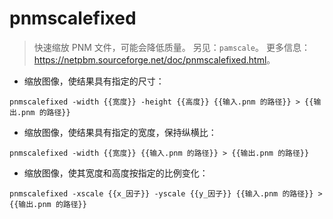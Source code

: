 # pnmscalefixed

> 快速缩放 PNM 文件，可能会降低质量。
> 另见：`pamscale`。
> 更多信息：<https://netpbm.sourceforge.net/doc/pnmscalefixed.html>。

- 缩放图像，使结果具有指定的尺寸：

`pnmscalefixed -width {{宽度}} -height {{高度}} {{输入.pnm 的路径}} > {{输出.pnm 的路径}}`

- 缩放图像，使结果具有指定的宽度，保持纵横比：

`pnmscalefixed -width {{宽度}} {{输入.pnm 的路径}} > {{输出.pnm 的路径}}`

- 缩放图像，使其宽度和高度按指定的比例变化：

`pnmscalefixed -xscale {{x_因子}} -yscale {{y_因子}} {{输入.pnm 的路径}} > {{输出.pnm 的路径}}`